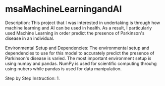 # msaMachineLearningandAI
Description: This project that I was interested in undertaking is through how machine learning and AI can be used in health. 
As a result, I particularly used Machine Learning in order predict the presence of Parkinson's disease in an individual.

Environmental Setup and Dependencies: The environmental setup and dependencies to use for this model to accurately predict the presence of Parkinson's disease is varied.
The most important environment setup is using numpy and pandas. NumPy is used for scientific computing throuhg using nubers while pandas is used for data manipulation. 

Step by Step Instruction: 
1. 
